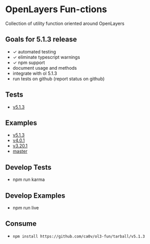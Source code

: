 # OpenLayers Fun-ctions
Collection of utility function oriented around OpenLayers

## Goals for 5.1.3 release

* ✓ automated testing
* ✓ eliminate typescript warnings
* ✓ npm support
* document usage and methods
* integrate with ol 5.1.3
* run tests on github (report status on github)

## Tests
* [v5.1.3](https://rawgit.com/ca0v/ol3-fun/v5.1.3/tests/index.html)

## Examples

* [v5.1.3](https://rawgit.com/ca0v/ol3-fun/v5.1.3/rawgit.html)
* [v4.0.1](https://rawgit.com/ca0v/ol3-fun/v4.0.1/rawgit.html)
* [v3.20.1](https://rawgit.com/ca0v/ol3-fun/v3.20.1/rawgit.html)
* [master](https://rawgit.com/ca0v/ol3-fun/master/rawgit.html)

## Develop Tests

* npm run karma

## Develop Examples

* npm run live

## Consume

* `npm install https://github.com/ca0v/ol3-fun/tarball/v5.1.3`
